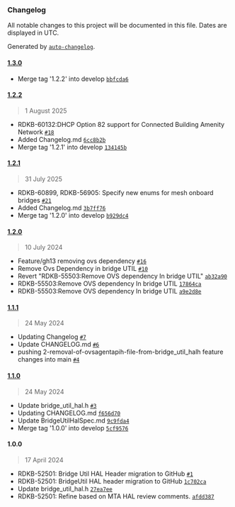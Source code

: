 ### Changelog

All notable changes to this project will be documented in this file. Dates are displayed in UTC.

Generated by [`auto-changelog`](https://github.com/CookPete/auto-changelog).

#### [1.3.0](https://github.com/rdkcentral/rdkb-halif-bridge-util/compare/1.2.2...1.3.0)

- Merge tag '1.2.2' into develop [`bbfcda6`](https://github.com/rdkcentral/rdkb-halif-bridge-util/commit/bbfcda61d23f4d03fcef90d6aef4109c58da4f9e)

#### [1.2.2](https://github.com/rdkcentral/rdkb-halif-bridge-util/compare/1.2.1...1.2.2)

> 1 August 2025

- RDKB-60132:DHCP Option 82 support for Connected Building Amenity Network [`#18`](https://github.com/rdkcentral/rdkb-halif-bridge-util/pull/18)
- Added Changelog.md [`6cc8b2b`](https://github.com/rdkcentral/rdkb-halif-bridge-util/commit/6cc8b2b547909c050216bd8f4592b7e92e4f1f95)
- Merge tag '1.2.1' into develop [`134145b`](https://github.com/rdkcentral/rdkb-halif-bridge-util/commit/134145b254149a84c32b77955a9335030811c253)

#### [1.2.1](https://github.com/rdkcentral/rdkb-halif-bridge-util/compare/1.2.0...1.2.1)

> 31 July 2025

- RDKB-60899, RDKB-56905: Specify new enums for mesh onboard bridges [`#21`](https://github.com/rdkcentral/rdkb-halif-bridge-util/pull/21)
- Added Changelog.md [`3b7ff76`](https://github.com/rdkcentral/rdkb-halif-bridge-util/commit/3b7ff769b08b18c651ff2428f726e86658fe7ad8)
- Merge tag '1.2.0' into develop [`b929dc4`](https://github.com/rdkcentral/rdkb-halif-bridge-util/commit/b929dc4069a29a011a910e8534b5851ce97df570)

#### [1.2.0](https://github.com/rdkcentral/rdkb-halif-bridge-util/compare/1.1.1...1.2.0)

> 10 July 2024

- Feature/gh13 removing ovs dependency [`#16`](https://github.com/rdkcentral/rdkb-halif-bridge-util/pull/16)
- Remove Ovs Dependency in bridge UTIL [`#10`](https://github.com/rdkcentral/rdkb-halif-bridge-util/pull/10)
- Revert "RDKB-55503:Remove OVS dependency In bridge UTIL" [`ab32a90`](https://github.com/rdkcentral/rdkb-halif-bridge-util/commit/ab32a9024aedb8f4f90368c321cf7e26333b6033)
- RDKB-55503:Remove OVS dependency In bridge UTIL [`17864ca`](https://github.com/rdkcentral/rdkb-halif-bridge-util/commit/17864cad13e069cc18064c49dce7282ac5266e93)
- RDKB-55503:Remove OVS dependency In bridge UTIL [`a9e2d8e`](https://github.com/rdkcentral/rdkb-halif-bridge-util/commit/a9e2d8e42e08fe5846b70e5e00cc81d0f934b8e3)

#### [1.1.1](https://github.com/rdkcentral/rdkb-halif-bridge-util/compare/1.1.0...1.1.1)

> 24 May 2024

- Updating Changelog [`#7`](https://github.com/rdkcentral/rdkb-halif-bridge-util/pull/7)
- Update CHANGELOG.md [`#6`](https://github.com/rdkcentral/rdkb-halif-bridge-util/pull/6)
- pushing 2-removal-of-ovsagentapih-file-from-bridge_util_halh feature changes into main [`#4`](https://github.com/rdkcentral/rdkb-halif-bridge-util/pull/4)

#### [1.1.0](https://github.com/rdkcentral/rdkb-halif-bridge-util/compare/1.0.0...1.1.0)

> 24 May 2024

- Update bridge_util_hal.h [`#3`](https://github.com/rdkcentral/rdkb-halif-bridge-util/pull/3)
- Updating CHANGELOG.md [`f656d70`](https://github.com/rdkcentral/rdkb-halif-bridge-util/commit/f656d707f61d5458225ec7446692fc9bcae3cf09)
- Update BridgeUtilHalSpec.md [`9c9fda4`](https://github.com/rdkcentral/rdkb-halif-bridge-util/commit/9c9fda446ef5479b4259024ddeb0019827b74b79)
- Merge tag '1.0.0' into develop [`5cf9576`](https://github.com/rdkcentral/rdkb-halif-bridge-util/commit/5cf9576d1b5b74a84f9f05be3243f542fdfc4b1d)

#### 1.0.0

> 17 April 2024

- RDKB-52501: Bridge Util HAL Header migration to GitHub [`#1`](https://github.com/rdkcentral/rdkb-halif-bridge-util/pull/1)
- RDKB-52501: BridgeUtil HAL header migration to GitHub [`1c702ca`](https://github.com/rdkcentral/rdkb-halif-bridge-util/commit/1c702ca5da9072f4af3de6af38bb9b18a56436b1)
- Update bridge_util_hal.h [`27ea7ee`](https://github.com/rdkcentral/rdkb-halif-bridge-util/commit/27ea7ee41bb2bf8ec7e5360100037a764e35c460)
- RDKB-52501: Refine based on MTA HAL review comments. [`afdd387`](https://github.com/rdkcentral/rdkb-halif-bridge-util/commit/afdd387d6ae68c060c9b9060d988585bf7b9296e)
